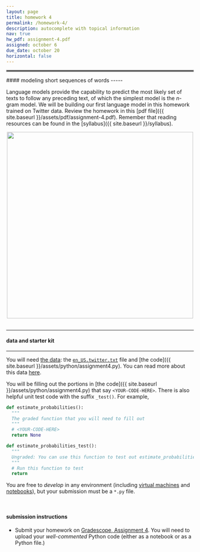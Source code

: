 ```yaml
---
layout: page
title: homework 4
permalink: /homework-4/
description: autocomplete with topical information
nav: true
hw_pdf: assignment-4.pdf
assigned: october 6
due_date: october 20
horizontal: false
---
```


<hr style="border:2px solid gray">
#### modeling short sequences of words
-----

Language models provide the capability to predict the most likely set of texts to follow any preceding text, of which the simplest model is the *n*-gram model. We will be building our first language model in this homework trained on Twitter data. Review the homework in this [pdf file]({{ site.baseurl }}/assets/pdf/assignment-4.pdf). Remember that reading resources can be found in the [syllabus]({{ site.baseurl }}/syllabus).

<center>
<img 
  src="https://assets.toptal.io/images?url=https%3A%2F%2Fbs-uploads.toptal.io%2Fblackfish-uploads%2Fcomponents%2Fblog_post_page%2F4085338%2Fcover_image%2Fregular_1708x683%2Fcover-0304-c32f070e8f972b73bb5c0c5404016669.png"
  width="500" height="auto">
</center>
<br>

-----
#### data and starter kit
-----

You will need [the data](https://course.ccs.neu.edu/cs6120f25/data/twitter/): the [`en_US.twitter.txt`](https://course.ccs.neu.edu/cs6120f25/data/twitter/en_US.twitter.txt) file and [the code]({{ site.baseurl }}/assets/python/assignment4.py). You can read more about this data [here](https://github.com/bquast/Data-Science-Capstone/blob/master/Online-Text-Exploration.md).

You will be filling out the portions in [the code]({{ site.baseurl }}/assets/python/assignment4.py) that say `<YOUR-CODE-HERE>`. There is also helpful unit test code with the suffix `_test()`. For example, 

  ```python
  def estimate_probabilities():
    """
    The graded function that you will need to fill out
    """
    # <YOUR-CODE-HERE>
    return None

  def estimate_probabilities_test():
    """
    Ungraded: You can use this function to test out estimate_probabilities. 
    """
    # Run this function to test 
    return
  ```

You are free to *develop* in any environment (including [virtual machines](https://console.cloud.google.com/compute/instances) and [notebooks](https://console.cloud.google.com/vertex-ai/workbench)), but your submission must be a `*.py` file.

<br>

#### submission instructions

* Submit your homework on [Gradescope, Assignment 4](https://www.gradescope.com/). You will need to upload your *well-commented* Python code (either as a notebook or as a Python file.)

